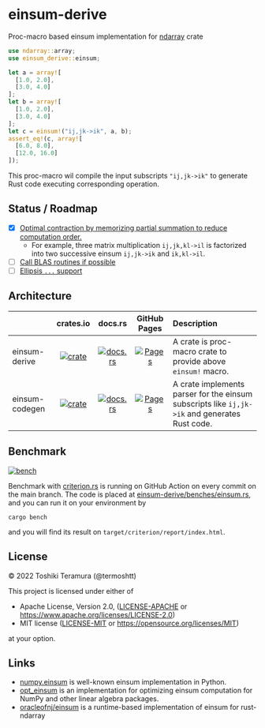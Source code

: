 einsum-derive
===============
Proc-macro based einsum implementation for [ndarray](https://crates.io/crates/ndarray) crate

```rust
use ndarray::array;
use einsum_derive::einsum;

let a = array![
  [1.0, 2.0],
  [3.0, 4.0]
];
let b = array![
  [1.0, 2.0],
  [3.0, 4.0]
];
let c = einsum!("ij,jk->ik", a, b);
assert_eq!(c, array![
  [6.0, 8.0],
  [12.0, 16.0]
]);
```

This proc-macro wil compile the input subscripts `"ij,jk->ik"`
to generate Rust code executing corresponding operation.

Status / Roadmap
-----------------
- [x] [Optimal contraction by memorizing partial summation to reduce computation order.](https://github.com/termoshtt/einsum-derive/pull/18)
  - For example, three matrix multiplication `ij,jk,kl->il` is factorized into
    two successive einsum `ij,jk->ik` and `ik,kl->il`.
- [ ] [Call BLAS routines if possible](https://github.com/termoshtt/einsum-derive/issues/22)
- [ ] [Ellipsis `...` support](https://github.com/termoshtt/einsum-derive/issues/7)

Architecture
-------------
|                | crates.io | docs.rs | GitHub Pages | Description |
|:---------------|:---------:|:-------:|:------------:|:------------|
| einsum-derive  | [![crate](https://img.shields.io/crates/v/einsum-derive.svg)](https://crates.io/crates/einsum-derive) | [![docs.rs](https://docs.rs/einsum-derive/badge.svg)](https://docs.rs/einsum-derive) | [![Pages](https://img.shields.io/badge/docs-main-blue)](https://termoshtt.github.io/einsum-derive/doc/einsum_derive/index.html) | A crate is proc-macro crate to provide above `einsum!` macro. |
| einsum-codegen | [![crate](https://img.shields.io/crates/v/einsum-codegen.svg)](https://crates.io/crates/einsum-codegen) | [![docs.rs](https://docs.rs/einsum-codegen/badge.svg)](https://docs.rs/einsum-codegen) | [![Pages](https://img.shields.io/badge/docs-main-blue)](https://termoshtt.github.io/einsum-codegen/doc/einsum_codegen/index.html) | A crate implements parser for the einsum subscripts like `ij,jk->ik` and generates Rust code. |

Benchmark
----------
[![bench](https://img.shields.io/badge/benchmark-main-yellow)](https://termoshtt.github.io/einsum-derive/bench/report/index.html)

Benchmark with [criterion.rs](https://github.com/bheisler/criterion.rs) is running on GitHub Action on every commit on the main branch.
The code is placed at [einsum-derive/benches/einsum.rs](./einsum-derive/benches/einsum.rs), and you can run it on your environment by

```shell
cargo bench
```

and you will find its result on `target/criterion/report/index.html`.

License
--------

© 2022 Toshiki Teramura (@termoshtt)

This project is licensed under either of

- Apache License, Version 2.0, ([LICENSE-APACHE](LICENSE-APACHE) or https://www.apache.org/licenses/LICENSE-2.0)
- MIT license ([LICENSE-MIT](LICENSE-MIT) or https://opensource.org/licenses/MIT)

at your option.

Links
------
- [numpy.einsum](https://numpy.org/doc/stable/reference/generated/numpy.einsum.html) is well-known einsum implementation in Python.
- [opt_einsum](https://optimized-einsum.readthedocs.io/en/stable/) is an implementation for optimizing einsum computation for NumPy and other linear algebra packages.
- [oracleofnj/einsum](https://github.com/oracleofnj/einsum) is a runtime-based implementation of einsum for rust-ndarray
